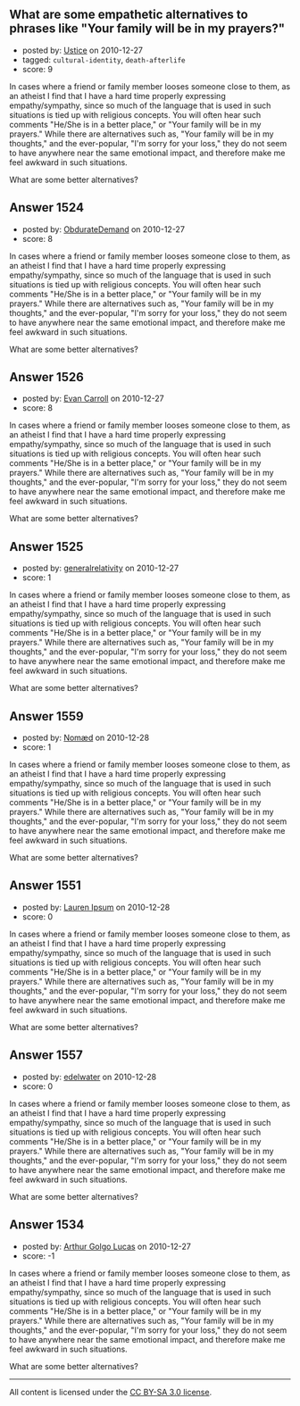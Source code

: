 ## What are some empathetic alternatives to phrases like "Your family will be in my prayers?"

- posted by: [Ustice](https://stackexchange.com/users/-1/541-ustice) on 2010-12-27
- tagged: `cultural-identity`, `death-afterlife`
- score: 9

In cases where a friend or family member looses someone close to them, as an atheist I find that I have a hard time properly expressing empathy/sympathy, since so much of the language that is used in such situations is tied up with religious concepts. You will often hear such comments "He/She is in a better place," or "Your family will be in my prayers." While there are alternatives such as, "Your family will be in my thoughts," and the ever-popular, "I'm sorry for your loss," they do not seem to have anywhere near the same emotional impact, and therefore make me feel awkward in such situations.

What are some better alternatives?


## Answer 1524

- posted by: [ObdurateDemand](https://stackexchange.com/users/-1/524-obduratedemand) on 2010-12-27
- score: 8

In cases where a friend or family member looses someone close to them, as an atheist I find that I have a hard time properly expressing empathy/sympathy, since so much of the language that is used in such situations is tied up with religious concepts. You will often hear such comments "He/She is in a better place," or "Your family will be in my prayers." While there are alternatives such as, "Your family will be in my thoughts," and the ever-popular, "I'm sorry for your loss," they do not seem to have anywhere near the same emotional impact, and therefore make me feel awkward in such situations.

What are some better alternatives?


## Answer 1526

- posted by: [Evan Carroll](https://stackexchange.com/users/-1/5-evan-carroll) on 2010-12-27
- score: 8

In cases where a friend or family member looses someone close to them, as an atheist I find that I have a hard time properly expressing empathy/sympathy, since so much of the language that is used in such situations is tied up with religious concepts. You will often hear such comments "He/She is in a better place," or "Your family will be in my prayers." While there are alternatives such as, "Your family will be in my thoughts," and the ever-popular, "I'm sorry for your loss," they do not seem to have anywhere near the same emotional impact, and therefore make me feel awkward in such situations.

What are some better alternatives?


## Answer 1525

- posted by: [generalrelativity](https://stackexchange.com/users/-1/542-generalrelativity) on 2010-12-27
- score: 1

In cases where a friend or family member looses someone close to them, as an atheist I find that I have a hard time properly expressing empathy/sympathy, since so much of the language that is used in such situations is tied up with religious concepts. You will often hear such comments "He/She is in a better place," or "Your family will be in my prayers." While there are alternatives such as, "Your family will be in my thoughts," and the ever-popular, "I'm sorry for your loss," they do not seem to have anywhere near the same emotional impact, and therefore make me feel awkward in such situations.

What are some better alternatives?


## Answer 1559

- posted by: [Nomæd](https://stackexchange.com/users/-1/27-nom-d) on 2010-12-28
- score: 1

In cases where a friend or family member looses someone close to them, as an atheist I find that I have a hard time properly expressing empathy/sympathy, since so much of the language that is used in such situations is tied up with religious concepts. You will often hear such comments "He/She is in a better place," or "Your family will be in my prayers." While there are alternatives such as, "Your family will be in my thoughts," and the ever-popular, "I'm sorry for your loss," they do not seem to have anywhere near the same emotional impact, and therefore make me feel awkward in such situations.

What are some better alternatives?


## Answer 1551

- posted by: [Lauren Ipsum](https://stackexchange.com/users/-1/71-lauren-ipsum) on 2010-12-28
- score: 0

In cases where a friend or family member looses someone close to them, as an atheist I find that I have a hard time properly expressing empathy/sympathy, since so much of the language that is used in such situations is tied up with religious concepts. You will often hear such comments "He/She is in a better place," or "Your family will be in my prayers." While there are alternatives such as, "Your family will be in my thoughts," and the ever-popular, "I'm sorry for your loss," they do not seem to have anywhere near the same emotional impact, and therefore make me feel awkward in such situations.

What are some better alternatives?


## Answer 1557

- posted by: [edelwater](https://stackexchange.com/users/-1/562-edelwater) on 2010-12-28
- score: 0

In cases where a friend or family member looses someone close to them, as an atheist I find that I have a hard time properly expressing empathy/sympathy, since so much of the language that is used in such situations is tied up with religious concepts. You will often hear such comments "He/She is in a better place," or "Your family will be in my prayers." While there are alternatives such as, "Your family will be in my thoughts," and the ever-popular, "I'm sorry for your loss," they do not seem to have anywhere near the same emotional impact, and therefore make me feel awkward in such situations.

What are some better alternatives?


## Answer 1534

- posted by: [Arthur Golgo Lucas](https://stackexchange.com/users/-1/553-arthur-golgo-lucas) on 2010-12-27
- score: -1

In cases where a friend or family member looses someone close to them, as an atheist I find that I have a hard time properly expressing empathy/sympathy, since so much of the language that is used in such situations is tied up with religious concepts. You will often hear such comments "He/She is in a better place," or "Your family will be in my prayers." While there are alternatives such as, "Your family will be in my thoughts," and the ever-popular, "I'm sorry for your loss," they do not seem to have anywhere near the same emotional impact, and therefore make me feel awkward in such situations.

What are some better alternatives?



---

All content is licensed under the [CC BY-SA 3.0 license](https://creativecommons.org/licenses/by-sa/3.0/).
